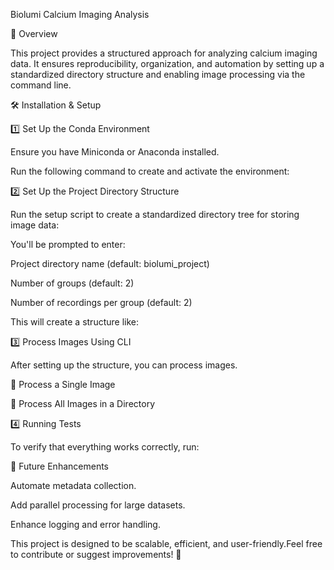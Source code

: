 
Biolumi Calcium Imaging Analysis

📌 Overview

This project provides a structured approach for analyzing calcium imaging data. It ensures reproducibility, organization, and automation by setting up a standardized directory structure and enabling image processing via the command line.

🛠️ Installation & Setup

1️⃣ Set Up the Conda Environment

Ensure you have Miniconda or Anaconda installed.

Run the following command to create and activate the environment:

2️⃣ Set Up the Project Directory Structure

Run the setup script to create a standardized directory tree for storing image data:

You'll be prompted to enter:

Project directory name (default: biolumi_project)

Number of groups (default: 2)

Number of recordings per group (default: 2)

This will create a structure like:

3️⃣ Process Images Using CLI

After setting up the structure, you can process images.

🔹 Process a Single Image

🔹 Process All Images in a Directory

4️⃣ Running Tests

To verify that everything works correctly, run:

🚀 Future Enhancements

Automate metadata collection.

Add parallel processing for large datasets.

Enhance logging and error handling.

This project is designed to be scalable, efficient, and user-friendly.Feel free to contribute or suggest improvements! 🚀